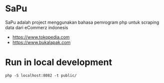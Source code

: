 # SaPu
SaPu adalah project menggunakan bahasa pemrogram php untuk scraping data dari eCommerz indonesis
- https://www.tokopedia.com
- https://www.bukalapak.com

# Run in local development
<code>php -S localhost:8082 -t public/</code>